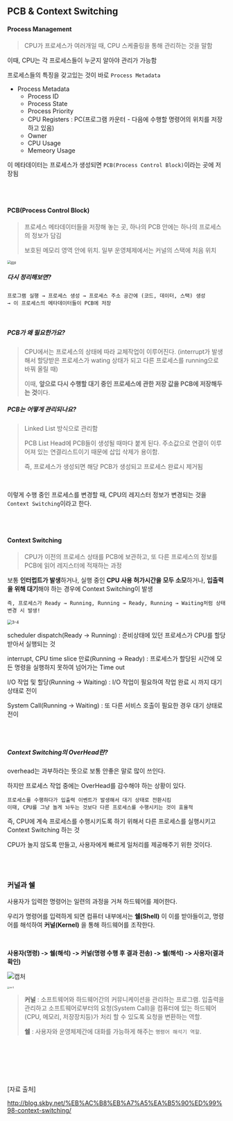 ## PCB & Context Switching



#### Process Management

> CPU가 프로세스가 여러개일 때, CPU 스케줄링을 통해 관리하는 것을 말함

이때, CPU는 각 프로세스들이 누군지 알아야 관리가 가능함

프로세스들의 특징을 갖고있는 것이 바로 `Process Metadata`

- Process Metadata
  - Process ID
  - Process State
  - Process Priority
  - CPU Registers : PC(프로그램 카운터 - 다음에 수행할 명령어의 위치를 저장하고 있음)
  - Owner
  - CPU Usage
  - Memeory Usage

이 메타데이터는 프로세스가 생성되면 `PCB(Process Control Block)`이라는 곳에 저장됨

<br />

<br />

#### PCB(Process Control Block)

> 프로세스 메타데이터들을 저장해 놓는 곳, 하나의 PCB 안에는 하나의 프로세스의 정보가 담김
>
> 보호된 메모리 영역 안에 위치. 일부 운영체제에서는 커널의 스택에 처음 위치

[<img src="https://camo.githubusercontent.com/6341ca44629c93eb107563ab612ebfc581b2251ae312394b011ea70ee873b523/68747470733a2f2f74312e6461756d63646e2e6e65742f6366696c652f746973746f72792f323536373341353035384632313143323234" alt="img" style="zoom:50%;" />](https://camo.githubusercontent.com/6341ca44629c93eb107563ab612ebfc581b2251ae312394b011ea70ee873b523/68747470733a2f2f74312e6461756d63646e2e6e65742f6366696c652f746973746f72792f323536373341353035384632313143323234)

##### 다시 정리해보면?

```
프로그램 실행 → 프로세스 생성 → 프로세스 주소 공간에 (코드, 데이터, 스택) 생성 
→ 이 프로세스의 메타데이터들이 PCB에 저장
```

<br />

##### PCB가 왜 필요한가요?

> CPU에서는 프로세스의 상태에 따라 교체작업이 이루어진다. (interrupt가 발생해서 할당받은 프로세스가 wating 상태가 되고 다른 프로세스를 running으로 바꿔 올릴 때)
>
> 이때, **앞으로 다시 수행할 대기 중인 프로세스에 관한 저장 값을 PCB에 저장해두는 것**이다.

##### PCB는 어떻게 관리되나요?

> Linked List 방식으로 관리함
>
> PCB List Head에 PCB들이 생성될 때마다 붙게 된다. 주소값으로 연결이 이루어져 있는 연결리스트이기 때문에 삽입 삭제가 용이함.
>
> 즉, 프로세스가 생성되면 해당 PCB가 생성되고 프로세스 완료시 제거됨

<br />

이렇게 수행 중인 프로세스를 변경할 때, CPU의 레지스터 정보가 변경되는 것을 `Context Switching`이라고 한다.

<br />

<br />

#### Context Switching

> CPU가 이전의 프로세스 상태를 PCB에 보관하고, 또 다른 프로세스의 정보를 PCB에 읽어 레지스터에 적재하는 과정

보통 **인터럽트가 발생**하거나, 실행 중인 **CPU 사용 허가시간을 모두 소모**하거나, **입출력을 위해 대기**해야 하는 경우에 Context Switching이 발생

```
즉, 프로세스가 Ready → Running, Running → Ready, Running → Waiting처럼 상태 변경 시 발생!
```

<img src="https://user-images.githubusercontent.com/24764210/110253006-684e9080-7fcb-11eb-9647-00dc17a879d2.png" alt="3-4" style="zoom:67%;" />

scheduler dispatch(Ready → Running) : 준비상태에 있던 프로세스가 CPU를 할당받아서 실행되는 것

interrupt, CPU time slice 만료(Running → Ready) :  프로세스가 할당된 시간에 모든 명령을 실행하지 못하여 넘어가는 Time out

I/O 작업 및 할당(Running → Waiting) : I/O 작업이 필요하여 작업 완료 시 까지 대기 상태로 전이

System Call(Running → Waiting) : 또 다른 서비스 호출이 필요한 경우 대기 상태로 전이

<br />

<br />

##### Context Switching의 OverHead란?

overhead는 과부하라는 뜻으로 보통 안좋은 말로 많이 쓰인다.

하지만 프로세스 작업 중에는 OverHead를 감수해야 하는 상황이 있다.

```
프로세스를 수행하다가 입출력 이벤트가 발생해서 대기 상태로 전환시킴
이때, CPU를 그냥 놀게 놔두는 것보다 다른 프로세스를 수행시키는 것이 효율적
```

즉, CPU에 계속 프로세스를 수행시키도록 하기 위해서 다른 프로세스를 실행시키고 Context Switching 하는 것

CPU가 놀지 않도록 만들고, 사용자에게 빠르게 일처리를 제공해주기 위한 것이다.

<br />

<br />

### **커널과 쉘**

사용자가 입력한 명령어는 일련의 과정을 거쳐 하드웨어를 제어한다.

우리가 명령어를 입력하게 되면 컴퓨터 내부에서는 **쉘(Shell)** 이 이를 받아들이고, 명령어를 해석하여 **커널(Kernel)** 을 통해 하드웨어를 조작한다.

<br />

**사용자(명령) -> 쉘(해석) -> 커널(명령 수행 후 결과 전송) -> 쉘(해석) -> 사용자(결과 확인)**

![캡처](https://user-images.githubusercontent.com/24764210/111192257-373e1380-85fc-11eb-8ce1-e8e297f4f59e.JPG)

<img src="https://user-images.githubusercontent.com/24764210/108018518-537d7d80-705b-11eb-84d9-4db80b3ae24e.png" alt="os-5" style="zoom: 33%;" />

> **커널** : 소프트웨어와 하드웨어간의 커뮤니케이션을 관리하는 프로그램. 입출력을 관리하고 소프트웨어로부터의 요청(System Call)을 컴퓨터에 있는 하드웨어(CPU, 메모리, 저장장치등)가 처리 할 수 있도록 요청을 변환하는 역할. 
>
> **쉘** : 사용자와 운영체제간에 대화를 가능하게 해주는 `명령어 해석기 역할`.

<br />

<br />

<br />

<br />

<br />

[자료 출처]

http://blog.skby.net/%EB%AC%B8%EB%A7%A5%EA%B5%90%ED%99%98-context-switching/